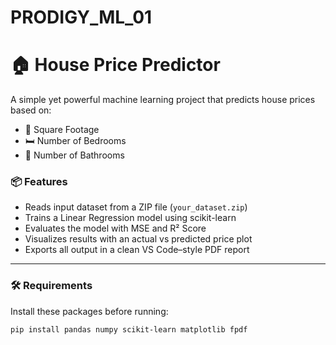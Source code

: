 # PRODIGY_ML_01
# 🏠 House Price Predictor

A simple yet powerful machine learning project that predicts house prices based on:
- 🧱 Square Footage
- 🛏 Number of Bedrooms
- 🛁 Number of Bathrooms

### 📦 Features
- Reads input dataset from a ZIP file (`your_dataset.zip`)
- Trains a Linear Regression model using scikit-learn
- Evaluates the model with MSE and R² Score
- Visualizes results with an actual vs predicted price plot
- Exports all output in a clean VS Code–style PDF report

---

### 🛠️ Requirements

Install these packages before running:

```bash
pip install pandas numpy scikit-learn matplotlib fpdf
